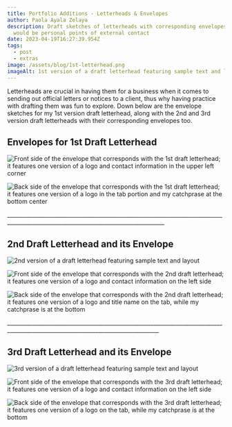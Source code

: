 ```yaml
---
title: Portfolio Additions - Letterheads & Envelopes
author: Paola Ayala Zelaya
description: Draft sketches of letterheads with corresponding envelopes that
  would be personal points of external contact
date: 2023-04-19T16:27:39.954Z
tags:
  - post
  - extras
image: /assets/blog/1st-letterhead.png
imageAlt: 1st version of a draft letterhead featuring sample text and layout
---
```

L﻿etterheads are crucial in having them for a business when it comes to sending out official letters or notices to a client, thus why having practice with drafting them was fun to explore. Down below are the envelope sketches for my 1st version draft letterhead, along with the 2nd and 3rd version draft letterheads with their corresponding envelopes too. 

## E﻿nvelopes for 1st Draft Letterhead

![Front side of the envelope that corresponds with the 1st draft letterhead; it features one version of a logo and contact information in the upper left corner](/assets/blog/front-envelope-1.png "Front side of Envelope 1 ")

![Back side of the envelope that corresponds with the 1st draft letterhead; it features one version of a logo in the tab portion and my catchprase at the bottom center](/assets/blog/back-envelope-1.png "Back side of Envelope 1")

_﻿\_\_\_\_\_\_\_\_\_\_\_\_\_\_\_\_\_\_\_\_\_\_\_\_\_\_\_\_\_\_\_\_\_\_\_\_\_\_\_\_\_\_\_\_\_\_\_\_\_\_\_\_\_\_\_\_\_\_\_\_\_\_\_\_\_\_\_\_\_\_\_\_\_\_\_\_\_\_\_\_\_\_\_\_\_\_\_\_\_\_\_\_\_\_\_\_\_\_\_\_\_\_\_\_\_\_\_\_\_\_\_\_\_\_\_\_\_\_\_\_\_\_\_\_\_\_\_\_\_\_\_\_\_\_

## 2nd Draft Letterhead and its Envelope

![2nd version of a draft letterhead featuring sample text and layout](/assets/blog/2nd-letterhead.png "2nd version of Draft Letterhead ")

![Front side of the envelope that corresponds with the 2nd draft letterhead; it features one version of a logo and contact information on the left side](/assets/blog/front-envelope-2.png "Front side of Envelope 2")

![Back side of the envelope that corresponds with the 2nd draft letterhead; it features one version of a logo and title name on the tab, while my catchprase is at the bottom](/assets/blog/back-envelope-2.png "Back side of Envelope 2")

_﻿\_\_\_\_\_\_\_\_\_\_\_\_\_\_\_\_\_\_\_\_\_\_\_\_\_\_\_\_\_\_\_\_\_\_\_\_\_\_\_\_\_\_\_\_\_\_\_\_\_\_\_\_\_\_\_\_\_\_\_\_\_\_\_\_\_\_\_\_\_\_\_\_\_\_\_\_\_\_\_\_\_\_\_\_\_\_\_\_\_\_\_\_\_\_\_\_\_\_\_\_\_\_\_\_\_\_\_\_\_\_\_\_\_\_\_\_\_\_\_\_\_\_\_\_\_\_\_\_\_\_\_\_

## 3﻿rd Draft Letterhead and its Envelope

![3rd version of a draft letterhead featuring sample text and layout](/assets/blog/3rd-letterhead.png "3rd version of Draft Letterhead")

![Front side of the envelope that corresponds with the 3rd draft letterhead; it features one version of a logo and contact information on the left side](/assets/blog/front-envelope-3.png "Front side of Envelope 3")

![Back side of the envelope that corresponds with the 3rd draft letterhead; it features one version of a logo on the tab, while my catchprase is at the bottom](/assets/blog/back-envelope-3.png "Back side of Envelope 3")